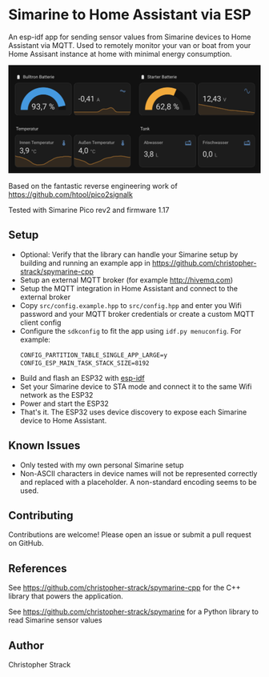# Simarine to Home Assistant via ESP

An esp-idf app for sending sensor values from Simarine devices to Home Assistant via MQTT.
Used to remotely monitor your van or boat from your Home Assisant instance at home with minimal energy consumption.

![Example](images/example.png)

Based on the fantastic reverse engineering work of https://github.com/htool/pico2signalk

Tested with Simarine Pico rev2 and firmware 1.17

## Setup

- Optional: Verify that the library can handle your Simarine setup by building and running an example app in https://github.com/christopher-strack/spymarine-cpp
- Setup an external MQTT broker (for example http://hivemq.com)
- Setup the MQTT integration in Home Assistant and connect to the external broker
- Copy `src/config.example.hpp` to `src/config.hpp` and enter you Wifi password and your MQTT broker credentials or create a custom MQTT client config
- Configure the `sdkconfig` to fit the app using `idf.py menuconfig`. For example:
  ```
  CONFIG_PARTITION_TABLE_SINGLE_APP_LARGE=y
  CONFIG_ESP_MAIN_TASK_STACK_SIZE=8192
  ```
- Build and flash an ESP32 with [esp-idf](https://docs.espressif.com/projects/esp-idf/en/stable/esp32/get-started/index.html)
- Set your Simarine device to STA mode and connect it to the same Wifi network as the ESP32
- Power and start the ESP32
- That's it. The ESP32 uses device discovery to expose each Simarine device to Home Assistant.

## Known Issues

- Only tested with my own personal Simarine setup
- Non-ASCII characters in device names will not be represented correctly and replaced with a
  placeholder. A non-standard encoding seems to be used.

## Contributing

Contributions are welcome! Please open an issue or submit a pull request on GitHub.

## References

See https://github.com/christopher-strack/spymarine-cpp for the C++
library that powers the application.

See https://github.com/christopher-strack/spymarine for a Python
library to read Simarine sensor values

## Author

Christopher Strack
